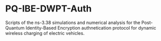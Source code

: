 # PQ-IBE-DWPT-Auth
Scripts of the ns-3.38 simulations and numerical analysis for the Post-Quantum Identity-Based Encryption authnetication protocol for dynamic wireless charging of electric vehicles.
